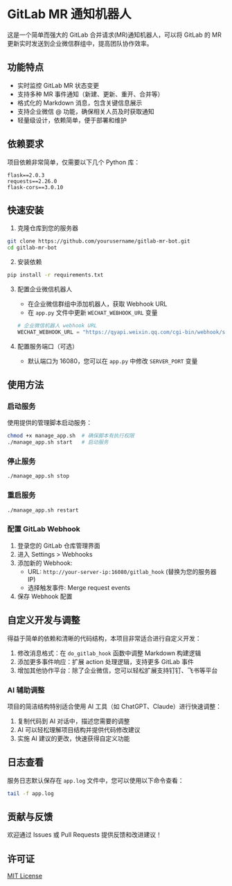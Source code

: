 # GitLab MR 通知机器人

这是一个简单而强大的 GitLab 合并请求(MR)通知机器人，可以将 GitLab 的 MR 更新实时发送到企业微信群组中，提高团队协作效率。

## 功能特点

- 实时监控 GitLab MR 状态变更
- 支持多种 MR 事件通知（新建、更新、重开、合并等）
- 格式化的 Markdown 消息，包含关键信息展示
- 支持企业微信 @ 功能，确保相关人员及时获取通知
- 轻量级设计，依赖简单，便于部署和维护

## 依赖要求

项目依赖非常简单，仅需要以下几个 Python 库：
```
flask==2.0.3
requests==2.26.0
flask-cors==3.0.10
```

## 快速安装

1. 克隆仓库到您的服务器
```bash
git clone https://github.com/yourusername/gitlab-mr-bot.git
cd gitlab-mr-bot
```

2. 安装依赖
```bash
pip install -r requirements.txt
```

3. 配置企业微信机器人
   - 在企业微信群组中添加机器人，获取 Webhook URL
   - 在 `app.py` 文件中更新 `WECHAT_WEBHOOK_URL` 变量
   ```python
   # 企业微信机器人 webhook URL
   WECHAT_WEBHOOK_URL = "https://qyapi.weixin.qq.com/cgi-bin/webhook/send?key=YOUR_WEBHOOK_KEY"
   ```

4. 配置服务端口（可选）
   - 默认端口为 16080，您可以在 `app.py` 中修改 `SERVER_PORT` 变量

## 使用方法

### 启动服务

使用提供的管理脚本启动服务：

```bash
chmod +x manage_app.sh  # 确保脚本有执行权限
./manage_app.sh start   # 启动服务
```

### 停止服务

```bash
./manage_app.sh stop
```

### 重启服务

```bash
./manage_app.sh restart
```

### 配置 GitLab Webhook

1. 登录您的 GitLab 仓库管理界面
2. 进入 Settings > Webhooks
3. 添加新的 Webhook:
   - URL: `http://your-server-ip:16080/gitlab_hook` (替换为您的服务器 IP)
   - 选择触发事件: Merge request events
4. 保存 Webhook 配置

## 自定义开发与调整

得益于简单的依赖和清晰的代码结构，本项目非常适合进行自定义开发：

1. 修改消息格式：在 `do_gitlab_hook` 函数中调整 Markdown 构建逻辑
2. 添加更多事件响应：扩展 action 处理逻辑，支持更多 GitLab 事件
3. 增加其他协作平台：除了企业微信，您可以轻松扩展支持钉钉、飞书等平台

### AI 辅助调整

项目的简洁结构特别适合使用 AI 工具（如 ChatGPT、Claude）进行快速调整：

1. 复制代码到 AI 对话中，描述您需要的调整
2. AI 可以轻松理解项目结构并提供代码修改建议
3. 实施 AI 建议的更改，快速获得自定义功能

## 日志查看

服务日志默认保存在 `app.log` 文件中，您可以使用以下命令查看：

```bash
tail -f app.log
```

## 贡献与反馈

欢迎通过 Issues 或 Pull Requests 提供反馈和改进建议！

## 许可证

[MIT License](LICENSE)
